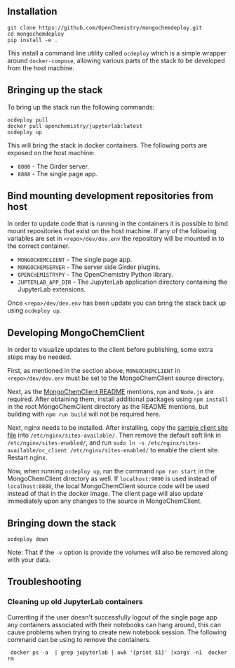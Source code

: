 Installation
------------
    git clone https://github.com/OpenChemistry/mongochemdeploy.git
    cd mongochemdeploy
    pip install -e .

This install a command line utility called ```ocdeploy``` which is a simple wrapper around ```docker-compose```, allowing
various parts of the stack to be developed from the host machine.

Bringing up the stack
---------------------

To bring up the stack run the following commands:

    ocdeploy pull
    docker pull openchemistry/jupyterlab:latest
    ocdeploy up
    
This will bring the stack in docker containers. The following ports are exposed on the host machine:

- ```8080``` - The Girder server.
- ```8888``` - The single page app.



Bind mounting development repositories from host
------------------------------------------------

In order to update code that is running in the containers it is possible to bind mount repositories that exist on the host
machine. If any of the following variables are set in ```<repo>/dev/dev.env``` the repository will be mounted in to the correct
container.

- ```MONGOCHEMCLIENT``` - The single page app.
- ```MONGOCHEMSERVER``` - The server side Girder plugins.
- ```OPENCHEMISTRYPY``` - The OpenChemistry Python library.
- ```JUPTERLAB_APP_DIR``` - The JupyterLab application directory containing the JupyterLab extensions.

Once ```<repo>/dev/dev.env``` has been update you can bring the stack back up using ```ocdeploy up```.

Developing MongoChemClient
--------------------------

In order to visualize updates to the client before publishing, some extra steps may be needed.

First, as mentioned in the section above, ```MONGOCHEMCLIENT``` in ```<repo>/dev/dev.env``` must 
be set to the MongoChemClient source directory.

Next, as the [MongoChemClient README](https://github.com/OpenChemistry/mongochemclient/blob/master/README.md) mentions,
`npm` and `Node.js` are required. After obtaining them, install additional packages using `npm install` in the 
root MongoChemClient directory as the README mentions, but building with `npm run build` will not be required here.

Next, nginx needs to be installed. After installing, copy the [sample client site file](nginx/oc_client) into 
`/etc/nginx/sites-available/`. Then remove the default soft link in `/etc/nginx/sites-enabled/`, and run
`sudo ln -s /etc/nginx/sites-available/oc_client /etc/nginx/sites-enabled/` to enable the client site.
Restart nginx.

Now, when running `ocdeploy up`, run the command `npm run start` in the MongoChemClient directory as well.
If `localhost:9090` is used instead of `localhost:8888`, the local MongoChemClient source
code will be used instead of that in the docker image. The client page will also update immediately upon any
changes to the source in MongoChemClient.


Bringing down the stack
-----------------------

```ocdeploy down```

Note: That if the ```-v``` option is provide the volumes will also be removed along with your data.


Troubleshooting
---------------

### Cleaning up old JupyterLab containers

Currenting if the user doesn't successfully logout of the single page app any containers associated with their notebooks can hang around, this can cause problems when trying to create new notebook session. The following command can be using to remove the containers.

     docker ps -a  | grep jupyterlab | awk '{print $1}' |xargs -n1  docker rm
